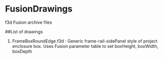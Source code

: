 # FusionDrawings
f3d Fusion archive files

##List of drawings

1. FrameBoxRoundEdge.f3d : Generic frame-rail-sidePanel style of project enclosure box.  Uses Fusion parameter table to set boxHeight, boxWidth, boxDepth
